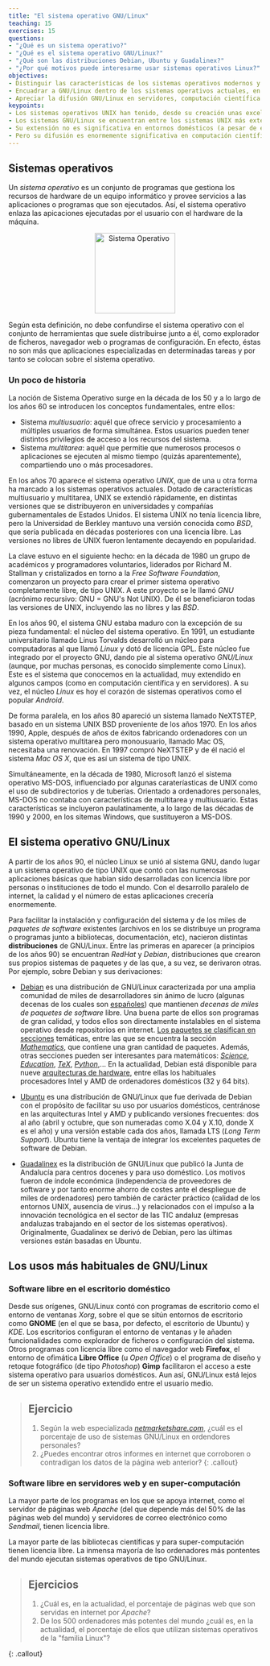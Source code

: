 ```yaml
---
title: "El sistema operativo GNU/Linux"
teaching: 15
exercises: 15
questions:
- "¿Qué es un sistema operativo?"
- "¿Qué es el sistema operativo GNU/Linux?"
- "¿Qué son las distribuciones Debian, Ubuntu y Guadalinex?"
- "¿Por qué motivos puede interesarme usar sistemas operativos Linux?"
objectives:
- Distinguir las características de los sistemas operativos modernos y recordar su historia.
- Encuadrar a GNU/Linux dentro de los sistemas operativos actuales, en particular Ubuntu y Guadalinex.
- Apreciar la difusión GNU/Linux en servidores, computación científica y sistemas móviles.
keypoints:
- Los sistemas operativos UNIX han tenido, desde su creación unas excelentes propiedades
- Los sistemas GNU/Linux se encuentran entre los sistemas UNIX más extendidos
- Su extensión no es significativa en entornos domésticos (a pesar de estar sobradamente preparados para ello)
- Pero su difusión es enormemente significativa en computación científica y en grandes servidores, de cálculo y de internet
---
```


## Sistemas operativos

Un *sistema operativo* es un conjunto de programas que gestiona los recursos de hardware de un equipo informático y provee servicios a las aplicaciones o programas que son ejecutados. Así, el sistema operativo enlaza las apicaciones ejecutadas por el usuario con el hardware de la máquina.

<center> <img src="https://upload.wikimedia.org/wikipedia/commons/thumb/d/dc/Operating_system_placement-es.svg/250px-Operating_system_placement-es.svg.png" alt="Sistema Operativo" style="width: 160px;"/> </center>

Según esta definición, no debe confundirse el sistema operativo con el
conjunto de herramientas que suele distribuirse junto a él, como
explorador de ficheros, navegador web o programas de configuración. En
efecto, éstas no son más que aplicaciones especializadas en
determinadas tareas y por tanto se colocan sobre el sistema operativo.

### Un poco de historia

La noción de Sistema Operativo surge en la década de los 50 y a lo
largo de los años 60 se introducen los conceptos fundamentales, entre ellos:

- Sistema *multiusuario*: aquél que ofrece servicio y procesamiento a
  múltiples usuarios de forma simultánea. Estos usuarios pueden tener
  distintos privilegios de acceso a los recursos del sistema.
- Sistema *multitarea*: aquél que permitie que numerosos procesos o
  aplicaciones se ejecuten al mismo tiempo (quizás aparentemente),
  compartiendo uno o más procesadores.

En los años 70 aparece el sistema operativo *UNIX*, que de una u otra
forma ha marcado a los sistemas operativos actuales. Dotado de
características multiusuario y multitarea, UNIX se extendió
rápidamente, en distintas versiones que se distribuyeron en
universidades y compañías gubernamentales de Estados Unidos. El
sistema UNIX no tenía licencia libre, pero la Universidad de Berkley
mantuvo una versión conocida como *BSD*, que sería publicada en
décadas posteriores con una licencia libre. Las versiones no libres de
UNIX fueron lentamente decayendo en popularidad.

La clave estuvo en el siguiente hecho: en la década de 1980 un grupo
de académicos y programadores voluntarios, liderados por Richard
M. Stallman y cristalizados en torno a la *Free Software Foundation*,
comenzaron un proyecto para crear el primer sistema operativo
completamente libre, de tipo UNIX. A este proyecto se le llamó *GNU*
(acrónimo recursivo: GNU = GNU's Not UNIX). De él se beneficiaron
todas las versiones de UNIX, incluyendo las no libres y las *BSD*.

En los años 90, el sistema GNU estaba maduro con la excepción de su
pieza fundamental: el núcleo del sistema operativo. En 1991, un
estudiante universitario llamado Linus Torvalds desarrolló un núcleo
para computadoras al que llamó *Linux* y dotó de licencia GPL. Este
núcleo fue integrado por el proyecto GNU, dando pie al sistema
operativo *GNU/Linux* (aunque, por muchas personas, es conocido
simplemente como Linux). Este es el sistema que conocemos en la
actualidad, muy extendido en algunos campos (como en computación
científica y en servidores). A su vez, el núcleo *Linux* es hoy el
corazón de sistemas operativos como el popular *Android*.

De forma paralela, en los años 80 apareció un sistema llamado
NeXTSTEP, basado en un sistema UNIX BSD proveniente de los
años 1970. En los años 1990, Apple, después de años de éxitos
fabricando ordenadores con un sistema operativo multitarea pero
monousuario, llamado Mac OS, necesitaba una renovación. En 1997 compró
NeXTSTEP y de él nació el sistema *Mac OS X*, que es así un
sistema de tipo UNIX.

Simultáneamente, en la década de 1980, Microsoft lanzó el sistema
operativo MS-DOS, influenciado por algunas carateríasticas de UNIX
como el uso de subdirectorios y de tuberías. Orientado a ordenadores
personales, MS-DOS no contaba con características de multitarea y
multiusuario. Estas características se incluyeron paulatinamente, a lo
largo de las décadas de 1990 y 2000, en los sitemas Windows, que
sustituyeron a MS-DOS.

## El sistema operativo GNU/Linux

A partir de los años 90, el núcleo Linux se unió al sistema GNU, dando
lugar a un sistema operativo de tipo UNIX que contó con las numerosas
aplicaciones básicas que habían sido desarrolladas con licencia libre
por personas o instituciones de todo el mundo. Con el desarrollo
paralelo de internet, la calidad y el número de estas aplicaciones
crecería enormemente.

Para facilitar la instalación y configuración del sistema y de
los miles de *paquetes de software* existentes (archivos en los se
distribuye un programa o programas junto a bibliotecas, documentación,
etc), nacieron distintas **distribuciones**
de GNU/Linux. Entre las primeras en aparecer (a principios de los años
90) se encuentran *RedHat* y *Debian*, distribuciones que crearon sus
propios sistemas de paquetes y de las que, a su vez, se derivaron
otras. Por ejemplo, sobre Debian y sus derivaciones:

- [Debian](https://www.debian.org) es una distribución de GNU/Linux caracterizada por una amplia comunidad de miles de desarrolladores sin ánimo de lucro (algunas decenas de los cuales son [españoles](https://www.debian.org/international/spanish/desarrolladores)) que mantienen *decenas de miles de paquetes de software* libre. Una buena parte de ellos son programas de gran calidad, y todos ellos son directamente instalables en el sistema operativo desde repositorios en internet.  [Los paquetes se clasifican en secciones](https://packages.debian.org/stable/) temáticas, entre las que se encuentra la sección [*Mathematics*](https://packages.debian.org/stable/math/), que contiene una gran cantidad de paquetes. Además, otras secciones pueden ser interesantes para matemáticos: [*Science*](https://packages.debian.org/jessie/science/), [*Education*](https://packages.debian.org/jessie/education/), [*TeX*](https://packages.debian.org/jessie/tex/), [*Python*](https://packages.debian.org/jessie/python/),...  En la actualidad, Debian está disponible para nueve [arquitecturas de hardware](https://www.debian.org/ports/index.es.html#portlist-released), entre ellas los habituales procesadores Intel y AMD de ordenadores domésticos (32 y 64 bits).

- [Ubuntu](https://www.ubuntu.com/) es una distribución de GNU/Linux que fue derivada de Debian con el propósito de facilitar su uso por usuarios domésticos, centránose en las arquitecturas Intel y AMD y publicando versiones frecuentes: dos al año (abril y octubre, que son numeradas como X.04 y X.10, donde X es el año) y una versión estable cada dos años, llamada LTS (*Long Term Support*). Ubuntu tiene la ventaja de integrar los excelentes paquetes de software de Debian.

- [Guadalinex](http://www.guadalinex.org/) es la  distribución de GNU/Linux que publicó la Junta de Andalucía para centros docenes y para uso doméstico. Los motivos fueron de índole económica (independencia de proveedores de software y por tanto enorme ahorro de costes ante el despliegue de miles de ordenadores) pero también de carácter práctico (calidad de los entornos UNIX, ausencia de virus...) y relacionados con el impulso a la innovación tecnológica en el sector de las TIC andaluz (empresas andaluzas trabajando en el sector de los sistemas operativos). Originalmente, Guadalinex se derivó de Debian, pero las últimas versiones están basadas en Ubuntu.

## Los usos más habituales de GNU/Linux

### Software libre en el escritorio doméstico

Desde sus orígenes, GNU/Linux contó con programas de escritorio como
el entorno de ventanas *Xorg*, sobre el que se sitún entornos de
escritorio como **GNOME** (en el que se basa, por defecto, el
escritorio de Ubuntu) y *KDE*. Los escritorios configuran el entorno de
ventanas y le añaden funcionalidades como explorador de ficheros o
configuración del sistema. Otros programas con licencia libre como el
navegador web **Firefox**, el entorno de ofimática **Libre Office** (u
*Open Office*) o el programa de diseño y retoque fotográfico (de tipo
*Photoshop*) **Gimp** facilitaron el acceso a este sistema operativo para usuarios domésticos.
Aun así, GNU/Linux está lejos de ser un sistema operativo extendido entre el usuario medio.

> ## Ejercicio
>
> 1. Según la web especializada [*netmarketshare.com*](https://www.netmarketshare.com/operating-system-market-share.aspx), ¿cuál es el porcentaje de uso de sistemas GNU/Linux en ordendores personales?
> 2. ¿Puedes encontrar otros informes en internet que corroboren o contradigan los datos de la página web anterior?
{: .callout}

### Software libre en servidores web y en super-computación

La mayor parte de los programas en los que se apoya internet, como el
servidor de páginas web *Apache* (del que depende más del 50% de las
páginas web del mundo) y servidores de correo electrónico como
*Sendmail*, tienen licencia libre.

La mayor parte de las bibliotecas científicas y para super-computación
tienen licencia libre. La inmensa mayoría de lso ordenadores más
pontentes del mundo ejecutan sistemas operativos de tipo GNU/Linux.

> ## Ejercicios
>
> 1. ¿Cuál es, en la actualidad, el porcentaje de páginas web que son servidas en internet por *Apache*?
> 2. De los 500 ordenadores más potentes del mundo ¿cuál es, en la actualidad, el porcentaje de ellos que utilizan sistemas operativos de la "familia Linux"?
>
{: .callout}
